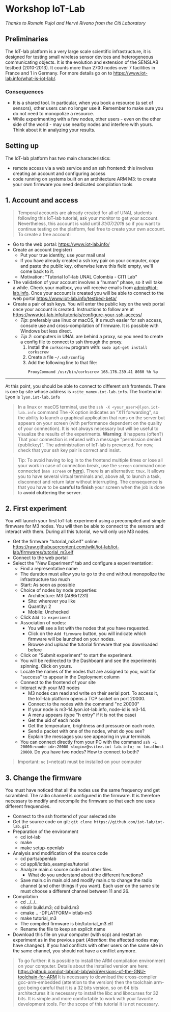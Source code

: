 # Workshop IoT-Lab
*Thanks to Romain Pujol and Hervé Rivano from the Citi Laboratory*

## Preliminaries
The IoT-lab platform is a very large scale scientific infrastructure, it is designed for testing small wireless sensor devices and heterogeneous communicating objects. It is the evolution and extension of the SENSLAB testbed (2010-2013). It counts more than 2700 nodes over 7 facilities in France and 1 in Germany. For more details go on to https://www.iot-lab.info/what-is-iot-lab/.

### Consequences 
* It is a shared tool. In particular, when you book a resource (a set of sensors), other users can no longer use it. Remember to make sure you do not need to monopolize a resource.
* While experimenting with a few nodes, other users - even on the other side of the world - may use nearby nodes and interfere with yours. Think about it in analyzing your results.

## Setting up
The IoT-lab platform has two main characteristics:
- remote access via a web service and an ssh frontend: this involves creating an account and configuring access
- code running on systems built on an architecture ARM M3: to create your own firmware you need dedicated compilation tools

## 1. Account and access
> Temporal accounts are already created for all of UNAL students following this IoT-lab tutorial, ask your monitor to get your account. Nevertheless, this account is valid until *31/07/2018* so if you want to continue testing on the platform, feel free to create your own account.
To create a free account: 
- Go to the web portal: https://www.iot-lab.info/
- Create an account (register)
  * Put your true identity, use your mail unal
  * If you have already created a ssh key pair on your computer, copy and paste the public key, otherwise leave this field empty, we'll come back to it.
  * Motivation: "Tutorial IoT-lab UNAL Colombia - CITI Lab"
- The validation of your account involves a "human" phase, so it will take a while. Check your mailbox, you will receive emails from admin@iot-lab.info. Once your account is created you will be able to connect to the web portal https://www.iot-lab.info/testbed-beta/
- Create a pair of ssh keys. You will enter the public key on the web portal once your account is created. Instructions to follow are at https://www.iot-lab.info/tutorials/configure-your-ssh-access/
   * _Tip_: preferably use linux or macOS, it's much easier for ssh access, console use and cross-compilation of firmware. It is possible with Windows but less direct.
   * _Tip 2_: computers in UNAL are behind a proxy, so you need to create a config file to connect to ssh through the proxy.
     1. Install the `corkscrew` program with: 
        `sudo apt-get install corkscrew`
     2. Create a file `~/.ssh/config`
     3. Add the following line to that file:
        ```
        ProxyCommand /usr/bin/corkscrew 168.176.239.41 8080 %h %p 
        ```  
___
At this point, you should be able to connect to different ssh frontends. There is one by site whose address is `<site_name>.iot-lab.info`.
The frontend in Lyon is `lyon.iot-lab.info` 
> In a linux or macOS terminal, use the `ssh -X <your_user>@lyon.iot-lab.info` command
> The -X option indicates an "X11 forwarding", so the ability to launch a graphical application that runs on the server but appears on your screen (with performance dependent on the quality of your connection). It is not always necessary but will be useful to visualize the results of the experiments.
**Warning**: it happens (often?) That your connection is refused with
a message "permission denied (publickey)". The administration of IoT-lab is prevented. For now, check that your ssh key pair is correct and insist.

> Tip: To avoid having to log in to the frontend multiple times or lose all your work in case of connection break, use the `screen` command once connected (`man screen` or [here](https://www.tecmint.com/screen-command-examples-to-manage-linux-terminals/)). There is an alternative: `tmux`.
> It allows you to have several virtual terminals and, above all, to launch a task, disconnect and return later without interrupting. The consequence is that you have to be **careful to finish** your screen when the job is done to **avoid cluttering the server**.

## 2. First experiment
You will launch your first IoT-lab experiment using a precompiled and simple firmware for M3 nodes. You will then be able to connect to the sensors and interact with them. During all this tutorial, we will only use M3 nodes.
- Get the firmware "tutorial_m3.elf" online:
https://raw.githubusercontent.com/wiki/iot-lab/iot-lab/firmwares/tutorial_m3.elf
- Connect to the web portal
- Select the "New Experiment" tab and configure a
experimentation:
  * Find a representative name 
  * The duration must allow you to go to the end without monopolize the infrastructure too much
  * Start: As soon as possible
  * Choice of nodes by node properties: 
    - Architecture:  M3 (At86rf231) 
    - Site: wherever you like 
    - Quantity:  2
    - Mobile: Unchecked 
  * Click `Add to experiment`
  * Association of nodes:
    - You will see a list with the nodes that you have requested. 
    - Click on the `Add firmware` button, you will indicate which firmware will be launched on your nodes.
    - Browse and upload the tutorial firmware that you downloaded before
  * Click on "Submit experiment" to start the experiment. 
  * You will be redirected to the Dashboard and see the experiments spinning. Click on yours.
  * Locate the names of the nodes that are assigned to you, wait for "success" to appear in the Deployment column
  * Connect to the frontend of your site 
  * Interact with your M3 nodes
    - M3 nodes can read and write on their serial port. To access it, the IoT-lab platform opens a TCP socket on port 20000.
    - Connect to the nodes with the command "nc <node-id> 20000"
    - If your node is m3-14.lyon.iot-lab.info, node-id is m3-14.
    - A menu appears (type "h entry" if it is not the case)
    - Get the uid of each node
    - Get the temperature, brightness and pressure on each node. 
    - Send a packet with one of the nodes, what do you see?
    - Explain the messages you see appearing in your terminals.
  * You can connect directly from your PC with the command `ssh -L 20000:<node-id>:20000 <login>@<site>.iot-lab.info; nc localhost 20000`. Do you have two nodes? How to connect to both?
> Important: `nc` (=netcat) must be installed on your computer

## 3. Change the firmware
You must have noticed that all the nodes use the same frequency and get scrambled. The radio channel is configured in the firmware. It is therefore necessary to modify and recompile the firmware so that each one uses different frequencies.
- Connect to the ssh frontend of your selected site
- Get the source code on git: 
   `git clone https://github.com/iot-lab/iot-lab.git`
- Preparation of the environment
    * cd iot-lab
    * make
    * make setup-openlab
- Analysis and modification of the source code
    * cd parts/openlab
    * cd appli/iotlab_examples/tutorial
    * Analyze main.c source code and other files.
      - What do you understand about the different functions?
    * Save main.c in main.old and modify main.c to change the radio channel (and other things if you want). Each user on the same site must choose a different channel between 11 and 26.
- Compilation
    * cd ../../..
    * mkdir build.m3; cd build.m3
    * cmake .. -DPLATFORM=iotlab-m3
    * make tutorial_m3
    * The compiled firmware is bin/tutorial_m3.elf
    * Rename the file to keep an explicit name
- Download this file on your computer (with scp) and restart an experiment as in the previous part (*Attention*: the affected nodes may have changed). If you had conflicts with other users on the same site in the same channel, you should not have a conflict anymore.

> To go further: it is possible to install the ARM compilation environment on your computer. Details about the installed version are here: https://github.com/iot-lab/iot-lab/wiki/Versions-of-the-GNU-toolchain-for-ARM
> It is necessary to download the cross-compiler gcc-arm-embedded (attention to the version) then the toolchain arm-gcc being careful that it is a 32 bits version, so on 64 bits architectures it is necessary to install the libc and libncurses for 32 bits.
> It is simple and more comfortable to work with your favorite development tools. For the scope of this tutorial it is not necessary.